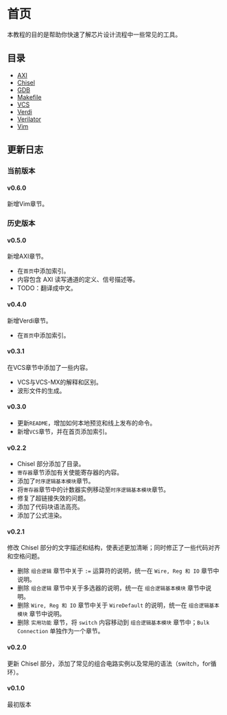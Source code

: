# 首页

本教程的目的是帮助你快速了解芯片设计流程中一些常见的工具。

## 目录

- [AXI](AXI.md)
- [Chisel](Chisel.md)
- [GDB](GDB.md)
- [Makefile](Makefile.md)
- [VCS](VCS.md)
- [Verdi](Verdi.md)
- [Verilator](Verilator.md)
- [Vim](Vim.md)


## 更新日志

### 当前版本

#### v0.6.0

新增Vim章节。

### 历史版本

#### v0.5.0

新增AXI章节。

- 在`首页`中添加索引。
- 内容包含 AXI 读写通道的定义、信号描述等。
- TODO：翻译成中文。

#### v0.4.0

新增Verdi章节。

- 在`首页`中添加索引。

#### v0.3.1

在VCS章节中添加了一些内容。

- VCS与VCS-MX的解释和区别。
- 波形文件的生成。

#### v0.3.0

- 更新`README`，增加如何本地预览和线上发布的命令。
- 新增`VCS`章节，并在首页添加索引。

#### v0.2.2

- Chisel 部分添加了目录。
- `寄存器`章节添加有关使能寄存器的内容。
- 添加了`时序逻辑基本模块`章节。
- 将`寄存器`章节中的计数器实例移动至`时序逻辑基本模块`章节。
- 修复了超链接失效的问题。
- 添加了代码块语法高亮。
- 添加了公式渲染。

#### v0.2.1

修改 Chisel 部分的文字描述和结构，使表述更加清晰；同时修正了一些代码对齐和空格问题。

- 删除 `组合逻辑` 章节中关于 `:=` 运算符的说明，统一在 `Wire, Reg 和 IO` 章节中说明。
- 删除 `组合逻辑` 章节中关于多选器的说明，统一在 `组合逻辑基本模块` 章节中说明。
- 删除 `Wire, Reg 和 IO` 章节中关于 `WireDefault` 的说明，统一在 `组合逻辑基本模块` 章节中说明。
- 删除 `实用功能` 章节，将 `switch` 内容移动到 `组合逻辑基本模块` 章节中；`Bulk Connection` 单独作为一个章节。

#### v0.2.0

更新 Chisel 部分，添加了常见的组合电路实例以及常用的语法（switch，for循环）。


#### v0.1.0

最初版本